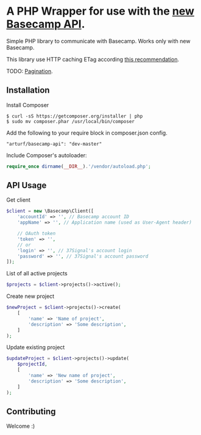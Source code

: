 A PHP Wrapper for use with the [new Basecamp API](https://github.com/basecamp/bcx-api).
==============

Simple PHP library to communicate with Basecamp. Works only with new Basecamp.

This library use HTTP caching ETag according [this recommendation](https://github.com/basecamp/bcx-api#use-http-caching).

TODO: [Pagination](https://github.com/basecamp/bcx-api#pagination).

Installation
------------
Install Composer

```
$ curl -sS https://getcomposer.org/installer | php
$ sudo mv composer.phar /usr/local/bin/composer
```

Add the following to your require block in composer.json config.

```
"arturf/basecamp-api": "dev-master"
```

Include Composer's autoloader:


```php
require_once dirname(__DIR__).'/vendor/autoload.php';
```

API Usage
-----------------

Get client
```php
$client = new \Basecamp\Client([
    'accountId' => '', // Basecamp account ID
    'appName' => '', // Application name (used as User-Agent header)

    // OAuth token
    'token' => '',
    // or
    'login' => '', // 37Signal's account login
    'password' => '', // 37Signal's account password
]);
```

List of all active projects
```php
$projects = $client->projects()->active();
```

Create new project
```php
$newProject = $client->projects()->create(
    [
        'name' => 'Name of project',
        'description' => 'Some description',
    ]
);
```

Update existing project
```php
$updateProject = $client->projects()->update(
    $projectId,
    [
        'name' => 'New name of project',
        'description' => 'Some description',
    ]
);
```

Contributing
------------

Welcome :)
